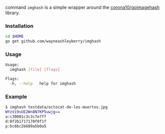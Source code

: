 command `imghash` is a simple wrapper around the [corona10/goimagehash](https://github.com/corona10/goimagehash) library.

### Installation

```sh
cd $HOME
go get github.com/wayneashleyberry/imghash
```

### Usage

```sh
Usage:
  imghash [file] [flags]

Flags:
  -h, --help   help for imghash
```

### Example

```sh
$ imghash testdata/octocat-de-los-muertos.jpg
WYzVi9sUE2Wn8N7KP5uwjg==
a:c30081c3c3c7e7ff
d:0f2b1717170f0f1f
p:bc6bc2b689a5b0a5
```
